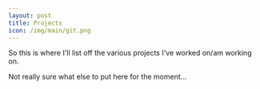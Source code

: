 ```yaml
---
layout: post
title: Projects
icon: /img/main/git.png
---
```

So this is where I'll list off the various projects I've worked on/am working on.

Not really sure what else to put here for the moment...